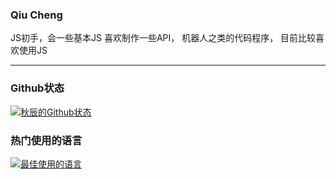 ### Qiu Cheng

JS初手，会一些基本JS
喜欢制作一些API，
机器人之类的代码程序，
目前比较喜欢使用JS

---
### Github状态
[![秋辰的Github状态](https://github-readme-stats.vercel.app/api?username=QiuChen-Developer&show_icons=true)](https://github.com/QiuChen-Developer)

### 热门使用的语言
[![最佳使用的语言](https://github-readme-stats.vercel.app/api/top-langs/?username=QiuChen-Developer&layout=compact)](https://github.com/QiuChen-Developer)
